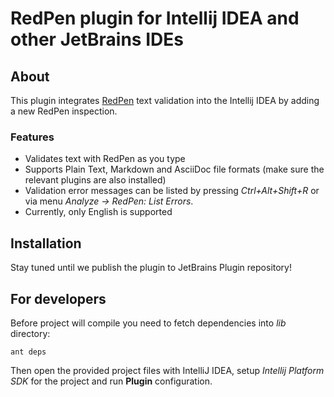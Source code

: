 # RedPen plugin for Intellij IDEA and other JetBrains IDEs

## About

This plugin integrates [RedPen](http://redpen.cc) text validation into the Intellij IDEA by adding a new RedPen inspection.

### Features

* Validates text with RedPen as you type
* Supports Plain Text, Markdown and AsciiDoc file formats (make sure the relevant plugins are also installed)
* Validation error messages can be listed by pressing *Ctrl+Alt+Shift+R* or via menu *Analyze -> RedPen: List Errors*.
* Currently, only English is supported

## Installation

Stay tuned until we publish the plugin to JetBrains Plugin repository!

## For developers

Before project will compile you need to fetch dependencies into *lib* directory:

  ```ant deps```
  
Then open the provided project files with IntelliJ IDEA, setup *Intellij Platform SDK* for the project and run **Plugin** configuration.
